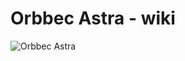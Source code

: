 # Orbbec Astra - wiki

![Orbbec Astra](https://github.com/MyNameIsCosmo/astra-wiki.git/docs/source/_static/Astra_n_Pro_2.jpg) 
